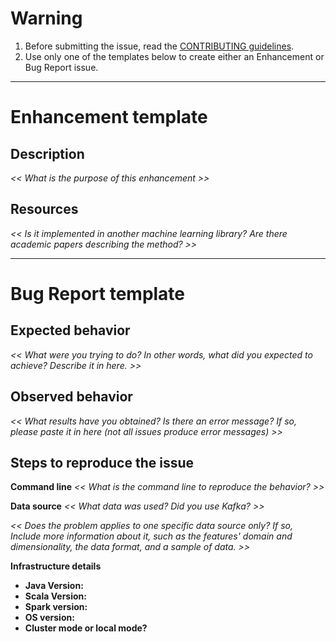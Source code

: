# Warning
1. Before submitting the issue, read the [CONTRIBUTING guidelines](https://github.com/huawei-noah/streamDM/blob/master/CONTRIBUTING.md).
2. Use only one of the templates below to create either an Enhancement or Bug Report issue. 

-----------------------------------------------

# Enhancement template

## Description
_<< What is the purpose of this enhancement >>_

## Resources
_<< Is it implemented in another machine learning library? Are there academic papers describing the method? >>_

-----------------------------------------------

# Bug Report template

## Expected behavior
_<< What were you trying to do? In other words, what did you expected to achieve? Describe it in here. >>_

## Observed behavior
_<< What results have you obtained? Is there an error message? If so, please paste it in here (not all issues produce error messages) >>_

## Steps to reproduce the issue

**Command line**
_<< What is the command line to reproduce the behavior? >>_

**Data source**
_<< What data was used? Did you use Kafka? >>_

_<< Does the problem applies to one specific data source only? If so, Include more information about it, such as the features' domain and dimensionality, the data format, and a sample of data. >>_

**Infrastructure details**
* **Java Version:** 
* **Scala Version:** 
* **Spark version:** 
* **OS version:** 
* **Cluster mode or local mode?** 
